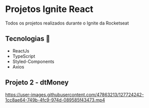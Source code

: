 # Projetos Ignite React

Todos os projetos realizados durante o Ignite da Rocketseat

## Tecnologias 🚀

- ReactJs
- TypeScript
- Styled-Components
- Axios

## Projeto 2 - dtMoney

https://user-images.githubusercontent.com/47863213/127724242-1cc8ae64-749b-4fc9-974d-089585f43473.mp4
